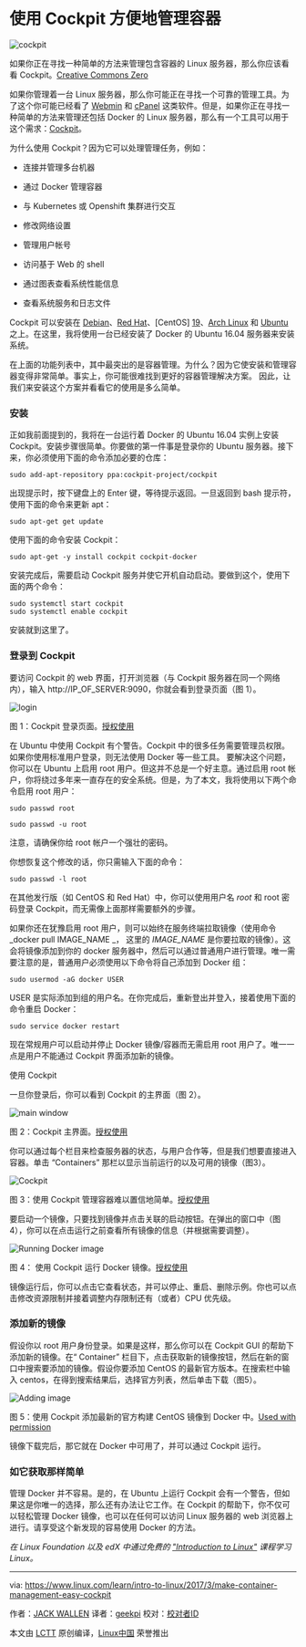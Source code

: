 使用 Cockpit 方便地管理容器
============================================================

 ![cockpit](https://www.linux.com/sites/lcom/files/styles/rendered_file/public/cockpit-containers.jpg?itok=D3MMNlkg "cockpit")
 
如果你正在寻找一种简单的方法来管理包含容器的 Linux 服务器，那么你应该看看 Cockpit。[Creative Commons Zero][6]

如果你管理着一台 Linux 服务器，那么你可能正在寻找一个可靠的管理工具。为了这个你可能已经看了 [Webmin][14] 和 [cPanel][15] 这类软件。但是，如果你正在寻找一种简单的方法来管理还包括 Docker 的 Linux 服务器，那么有一个工具可以用于这个需求：[Cockpit][16]。

为什么使用 Cockpit？因为它可以处理管理任务，例如：

*   连接并管理多台机器

*   通过 Docker 管理容器

*   与 Kubernetes 或 Openshift 集群进行交互

*   修改网络设置

*   管理用户帐号

*   访问基于 Web 的 shell

*   通过图表查看系统性能信息

*   查看系统服务和日志文件

Cockpit 可以安装在 [Debian][17]、[Red Hat][18]、[CentOS] [19]、[Arch Linux][20] 和 [Ubuntu][21] 之上。在这里，我将使用一台已经安装了 Docker 的 Ubuntu 16.04 服务器来安装系统。

在上面的功能列表中，其中最突出的是容器管理。为什么？因为它使安装和管理容器变得非常简单。事实上，你可能很难找到更好的容器管理解决方案。
因此，让我们来安装这个方案并看看它的使用是多么简单。

### 安装

正如我前面提到的，我将在一台运行着 Docker 的 Ubuntu 16.04 实例上安装 Cockpit。安装步骤很简单。你要做的第一件事是登录你的 Ubuntu 服务器。接下来，你必须使用下面的命令添加必要的仓库：

```
sudo add-apt-repository ppa:cockpit-project/cockpit
```

出现提示时，按下键盘上的 Enter 键，等待提示返回。一旦返回到 bash 提示符，使用下面的命令来更新 apt：

```
sudo apt-get get update
```

使用下面的命令安装 Cockpit：

```
sudo apt-get -y install cockpit cockpit-docker
```

安装完成后，需要启动 Cockpit 服务并使它开机自动启动。要做到这个，使用下面的两个命令：

```
sudo systemctl start cockpit
sudo systemctl enable cockpit
```

安装就到这里了。

### 登录到 Cockpit

要访问 Cockpit 的 web 界面，打开浏览器（与 Cockpit 服务器在同一个网络内），输入 http://IP_OF_SERVER:9090，你就会看到登录页面（图 1）。

 ![login](https://www.linux.com/sites/lcom/files/styles/rendered_file/public/cockpit_a.jpg?itok=RViOst2V "login") 

图 1：Cockpit 登录页面。[授权使用][1]

在 Ubuntu 中使用 Cockpit 有个警告。Cockpit 中的很多任务需要管理员权限。如果你使用标准用户登录，则无法使用 Docker 等一些工具。 要解决这个问题，你可以在 Ubuntu 上启用 root 用户。但这并不总是一个好主意。通过启用 root 帐户，你将绕过多年来一直存在的安全系统。但是，为了本文，我将使用以下两个命令启用 root 用户：

```
sudo passwd root

sudo passwd -u root 
```

注意，请确保你给 root 帐户一个强壮的密码。

你想恢复这个修改的话，你只需输入下面的命令：

```
sudo passwd -l root
```

在其他发行版（如 CentOS 和 Red Hat）中，你可以使用用户名 _root_ 和 root 密码登录 Cockpit，而无需像上面那样需要额外的步骤。

如果你还在犹豫启用 root 用户，则可以始终在服务终端拉取镜像（使用命令 _docker pull IMAGE_NAME _， 这里的 _IMAGE_NAME_ 是你要拉取的镜像）。这会将镜像添加到你的 docker 服务器中，然后可以通过普通用户进行管理。唯一需要注意的是，普通用户必须使用以下命令将自己添加到 Docker 组：

```
sudo usermod -aG docker USER
```

 USER 是实际添加到组的用户名。在你完成后，重新登出并登入，接着使用下面的命令重启 Docker：

```
sudo service docker restart
```

现在常规用户可以启动并停止 Docker 镜像/容器而无需启用 root 用户了。唯一一点是用户不能通过 Cockpit 界面添加新的镜像。

使用 Cockpit

一旦你登录后，你可以看到 Cockpit 的主界面（图 2）。


 ![main window](https://www.linux.com/sites/lcom/files/styles/rendered_file/public/cockpit_b.jpg?itok=tZCHcq-Y "main window") 

图 2：Cockpit 主界面。[授权使用][2]

你可以通过每个栏目来检查服务器的状态，与用户合作等，但是我们想要直接进入容器。单击 “Containers” 那栏以显示当前运行的以及可用的镜像（图3）。

 ![Cockpit](https://www.linux.com/sites/lcom/files/styles/rendered_file/public/cockpit_c.jpg?itok=OOYJt2yv "Cockpit") 

图 3：使用 Cockpit 管理容器难以置信地简单。[授权使用][3]

要启动一个镜像，只要找到镜像并点击关联的启动按钮。在弹出的窗口中（图 4），你可以在点击运行之前查看所有镜像的信息（并根据需要调整）。


 ![Running Docker image](https://www.linux.com/sites/lcom/files/styles/rendered_file/public/cockpit_d.jpg?itok=8uldEq_r "Running Docker image") 

图 4： 使用 Cockpit 运行 Docker 镜像。[授权使用][4]

镜像运行后，你可以点击它查看状态，并可以停止、重启、删除示例。你也可以点击修改资源限制并接着调整内存限制还有（或者）CPU 优先级。

### 添加新的镜像

假设你以 root 用户身份登录。如果是这样，那么你可以在 Cockpit GUI 的帮助下添加新的镜像。在“ Container” 栏目下，点击获取新的镜像按钮，然后在新的窗口中搜索要添加的镜像。假设你要添加 CentOS 的最新官方版本。在搜索栏中输入 centos，在得到搜索结果后，选择官方列表，然后单击下载（图5）。

 ![Adding image](https://www.linux.com/sites/lcom/files/styles/rendered_file/public/cockpit_f.jpg?itok=_S5g8Da2 "Adding image") 

图 5：使用 Cockpit 添加最新的官方构建 CentOS 镜像到 Docker 中。[Used with permission][5]

镜像下载完后，那它就在 Docker 中可用了，并可以通过 Cockpit 运行。

### 如它获取那样简单

管理 Docker 并不容易。是的，在 Ubuntu 上运行 Cockpit 会有一个警告，但如果这是你唯一的选择，那么还有办法让它工作。在 Cockpit 的帮助下，你不仅可以轻松管理 Docker 镜像，也可以在任何可以访问 Linux 服务器的 web 浏览器上进行。请享受这个新发现的容易使用 Docker 的方法。

_在 Linux Foundation 以及 edX 中通过免费的 ["Introduction to Linux"][13] 课程学习 Linux。_

--------------------------------------------------------------------------------

via: https://www.linux.com/learn/intro-to-linux/2017/3/make-container-management-easy-cockpit

作者：[JACK WALLEN][a]
译者：[geekpi](https://github.com/geekpi)
校对：[校对者ID](https://github.com/校对者ID)

本文由 [LCTT](https://github.com/LCTT/TranslateProject) 原创编译，[Linux中国](https://linux.cn/) 荣誉推出

[a]:https://www.linux.com/users/jlwallen
[1]:https://www.linux.com/licenses/category/used-permission
[2]:https://www.linux.com/licenses/category/used-permission
[3]:https://www.linux.com/licenses/category/used-permission
[4]:https://www.linux.com/licenses/category/used-permission
[5]:https://www.linux.com/licenses/category/used-permission
[6]:https://www.linux.com/licenses/category/creative-commons-zero
[7]:https://www.linux.com/files/images/cockpitajpg
[8]:https://www.linux.com/files/images/cockpitbjpg
[9]:https://www.linux.com/files/images/cockpitcjpg
[10]:https://www.linux.com/files/images/cockpitdjpg
[11]:https://www.linux.com/files/images/cockpitfjpg
[12]:https://www.linux.com/files/images/cockpit-containersjpg
[13]:https://training.linuxfoundation.org/linux-courses/system-administration-training/introduction-to-linux
[14]:http://www.webmin.com/
[15]:http://cpanel.com/
[16]:http://cockpit-project.org/
[17]:https://www.debian.org/
[18]:https://www.redhat.com/en
[19]:https://www.centos.org/
[20]:https://www.archlinux.org/
[21]:https://www.ubuntu.com/
